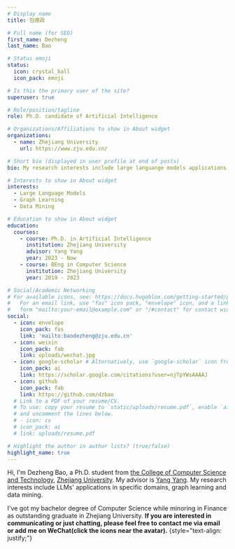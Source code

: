 ```yaml
---
# Display name
title: 包德政

# Full name (for SEO)
first_name: Dezheng
last_name: Bao

# Status emoji
status:
  icon: crystal_ball
  icon_pack: emoji

# Is this the primary user of the site?
superuser: true

# Role/position/tagline
role: Ph.D. candidate of Artificial Intelligence

# Organizations/Affiliations to show in About widget
organizations:
  - name: Zhejiang University
    url: https://www.zju.edu.cn/

# Short bio (displayed in user profile at end of posts)
bio: My research interests include large languange models applications in specific domains, graph learning and data mining.

# Interests to show in About widget
interests:
  - Large Language Models
  - Graph Learning
  - Data Mining

# Education to show in About widget
education:
  courses:
    - course: Ph.D. in Artificial Intelligence
      institution: Zhejiang University
      advisor: Yang Yang
      year: 2023 - Now
    - course: BEng in Computer Science
      institution: Zhejiang University
      year: 2019 - 2023

# Social/Academic Networking
# For available icons, see: https://docs.hugoblox.com/getting-started/page-builder/#icons
#   For an email link, use "fas" icon pack, "envelope" icon, and a link in the
#   form "mailto:your-email@example.com" or "/#contact" for contact widget.
social:
  - icon: envelope
    icon_pack: fas
    link: 'mailto:baodezheng@zju.edu.cn'
  - icon: weixin
    icon_pack: fab
    link: uploads/wechat.jpg
  - icon: google-scholar # Alternatively, use `google-scholar` icon from `ai` icon pack
    icon_pack: ai
    link: https://scholar.google.com/citations?user=njTpYWsAAAAJ
  - icon: github
    icon_pack: fab
    link: https://github.com/dzbao
  # Link to a PDF of your resume/CV.
  # To use: copy your resume to `static/uploads/resume.pdf`, enable `ai` icons in `params.yaml`,
  # and uncomment the lines below.
  # - icon: cv
  # icon_pack: ai
  # link: uploads/resume.pdf

# Highlight the author in author lists? (true/false)
highlight_name: true
---
```

Hi, I'm Dezheng Bao, a Ph.D. student from [the College of Computer Science and Technology](http://www.cs.zju.edu.cn/), [Zhejiang University](www.zju.edu.cn). My advisor is [Yang Yang](http://yangy.org). My research interests include LLMs' applications in specific domains, graph learning and data mining.

I've got my bachelor degree of Computer Science while minoring in Finance as outstanding graduate in Zhejiang University. **If you are interested in communicating or just chatting, please feel free to contact me via email or add me on WeChat(click the icons near the avatar).**
{style="text-align: justify;"}
